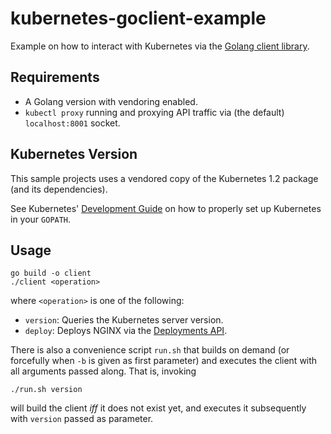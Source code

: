# kubernetes-goclient-example

Example on how to interact with Kubernetes via the [Golang client library](https://github.com/kubernetes/kubernetes/blob/release-1.2/docs/devel/client-libraries.md).

## Requirements

- A Golang version with vendoring enabled.
- `kubectl proxy` running and proxying API traffic via (the default) `localhost:8001` socket.


## Kubernetes Version

This sample projects uses a vendored copy of the Kubernetes 1.2 package (and its dependencies).

See Kubernetes' [Development Guide](https://github.com/kubernetes/kubernetes/blob/master/docs/devel/development.md) on how to properly set up Kubernetes in your `GOPATH`.

## Usage

```
go build -o client
./client <operation>
```

where `<operation>` is one of the following:

- `version`: Queries the Kubernetes server version.
- `deploy`: Deploys NGINX via the [Deployments API](http://kubernetes.io/docs/user-guide/deployments/).

There is also a convenience script `run.sh` that builds on demand (or forcefully when `-b` is given as first parameter) and executes the client with all arguments passed along. That is, invoking

`./run.sh version`

will build the client _iff_ it does not exist yet, and executes it subsequently with `version` passed as parameter.
